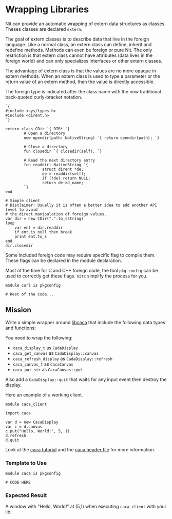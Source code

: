 # Wrapping Libraries

Nit can provide an automatic wrapping of extern data structures as classes.
Theses classes are declared `extern`.

The goal of extern classes is to describe data that live in the foreign language.
Like a normal class, an extern class can define, inherit and redefine methods.
Methods can even be foreign or pure Nit.
The only restriction is that extern class cannot have attributes (data lives in the foreign world) and can only specializes interfaces or other extern classes.

The advantage of extern class is that the values are no more opaque in extern methods.
When an extern class is used to type a parameter or the return value of an extern method,
then the value is directly accessible.

The foreign type is indicated after the class name with the now traditional back-quoted curly-bracket notation.

~~~nit
`{
#include <sys/types.h>
#include <dirent.h>
`}

extern class CDir `{ DIR* `}
        # Open a directory
        new opendir(path: NativeString) `{ return opendir(path); `}

        # Close a directory
        fun closedir `{ closedir(self); `}

        # Read the next directory entry
        fun readdir: NativeString `{
                struct dirent *de;
                de = readdir(self);
                if (!de) return NULL;
                return de->d_name;
        `}
end

# Simple client
# Disclaimer: Usually it is often a better idea to add another API level to avoid
# the direct manipulation of foreign values.
var dir = new CDir(".".to_cstring)
loop
	var ent = dir.readdir
	if ent.is_null then break
	print ent.to_s
end
dir.closedir
~~~

Some included foreign code may require specific flag to compile them.
These flags can be declared in the module declaration.

Most of the time for C and C++ foreign code, the tool `pkg-config` can be used to correctly get these flags.
`nitc` simplify the process for you.

~~~nit
module curl is pkgconfig

# Rest of the code...
~~~

## Mission

Write a simple wrapper around [libcaca](http://caca.zoy.org/doxygen/libcaca/caca_8h.html) that include the following data types and functions:

You need to wrap the following:

* `caca_display_t` as `CadaDisplay`
* `caca_get_canvas` as `CadaDisplay::canvas`
* `caca_refresh_display` as `CadaDisplay::refresh`
* `caca_canvas_t` as `CacaCanvas`
* `caca_put_str` as `CacaCanvas::put`

Also add a `CadaDisplay::quit` that waits for any input event then destroy the display.

Here an example of a working client.

~~~nit
module caca_client

import caca

var d = new CacaDisplay
var c = d.canvas
c.put("Hello, World!", 5, 1)
d.refresh
d.quit
~~~

Look at the [caca tutorial](http://caca.zoy.org/doxygen/libcaca/libcaca-tutorial.html) and the [caca header file](http://caca.zoy.org/doxygen/libcaca/caca_8h.html) for more information.

### Template to Use

~~~nit
module caca is pkgconfig

# CODE HERE
~~~

### Expected Result

A window with "Hello, World!" at (5,1) when executing `caca_client` with your lib.

